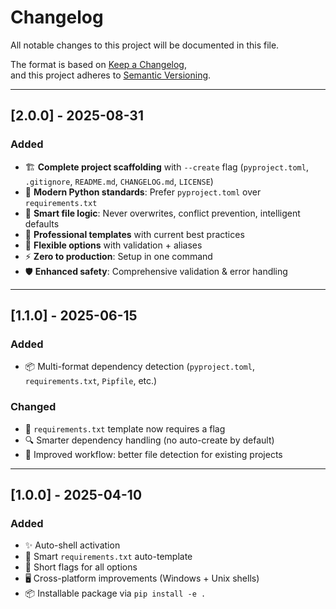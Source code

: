 # Changelog

All notable changes to this project will be documented in this file.

The format is based on [Keep a Changelog](https://keepachangelog.com/en/1.0.0/),  
and this project adheres to [Semantic Versioning](https://semver.org/spec/v2.0.0.html).

---

## [2.0.0] - 2025-08-31

### Added

-   🏗️ **Complete project scaffolding** with `--create` flag (`pyproject.toml`, `.gitignore`, `README.md`, `CHANGELOG.md`, `LICENSE`)
-   🔧 **Modern Python standards**: Prefer `pyproject.toml` over `requirements.txt`
-   🧠 **Smart file logic**: Never overwrites, conflict prevention, intelligent defaults
-   📝 **Professional templates** with current best practices
-   🎯 **Flexible options** with validation + aliases
-   ⚡ **Zero to production**: Setup in one command
-   🛡️ **Enhanced safety**: Comprehensive validation & error handling

---

## [1.1.0] - 2025-06-15

### Added

-   📦 Multi-format dependency detection (`pyproject.toml`, `requirements.txt`, `Pipfile`, etc.)

### Changed

-   📝 `requirements.txt` template now requires a flag
-   🔍 Smarter dependency handling (no auto-create by default)
-   🚀 Improved workflow: better file detection for existing projects

---

## [1.0.0] - 2025-04-10

### Added

-   ✨ Auto-shell activation
-   📝 Smart `requirements.txt` auto-template
-   🚀 Short flags for all options
-   🖥️ Cross-platform improvements (Windows + Unix shells)
-   📦 Installable package via `pip install -e .`
